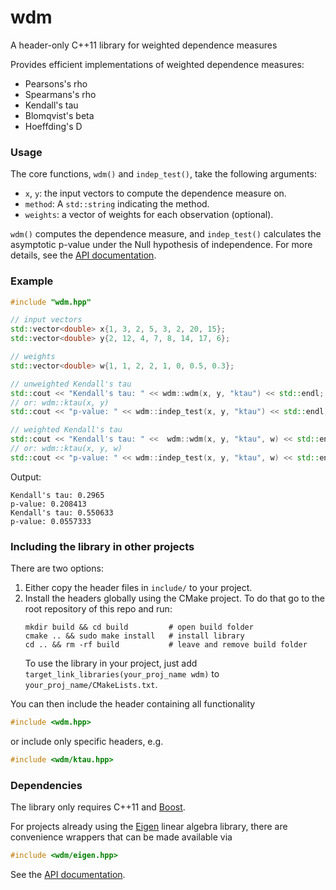 # wdm
A header-only C++11 library for weighted dependence measures

Provides efficient implementations of weighted dependence measures:

   * Pearsons's rho
   * Spearmans's rho
   * Kendall's tau
   * Blomqvist's beta
   * Hoeffding's D

### Usage

The core functions, `wdm()` and `indep_test()`, take the following arguments:

   * `x`, `y`: the input vectors to compute the dependence measure on.
   * `method`: A `std::string` indicating the method.
   * `weights`: a vector of weights for each observation (optional).

`wdm()` computes the dependence measure, and `indep_test()` calculates the 
asymptotic p-value under the Null hypothesis of independence. For more 
details, see the [API documentation](https://tnagler.github.io/wdm/).


### Example

``` cpp
#include "wdm.hpp"

// input vectors
std::vector<double> x{1, 3, 2, 5, 3, 2, 20, 15};
std::vector<double> y{2, 12, 4, 7, 8, 14, 17, 6};

// weights
std::vector<double> w{1, 1, 2, 2, 1, 0, 0.5, 0.3};

// unweighted Kendall's tau
std::cout << "Kendall's tau: " << wdm::wdm(x, y, "ktau") << std::endl;
// or: wdm::ktau(x, y)
std::cout << "p-value: " << wdm::indep_test(x, y, "ktau") << std::endl;

// weighted Kendall's tau
std::cout << "Kendall's tau: " <<  wdm::wdm(x, y, "ktau", w) << std::endl;
// or: wdm::ktau(x, y, w)
std::cout << "p-value: " << wdm::indep_test(x, y, "ktau", w) << std::endl;
```
Output:
```
Kendall's tau: 0.2965
p-value: 0.208413
Kendall's tau: 0.550633
p-value: 0.0557333
```

### Including the library in other projects

There are two options: 

1. Either copy the header files in `include/` to your project.
2. Install the headers globally using the CMake project. To do that go to the 
   root repository of this repo and run:
   ```shell
   mkdir build && cd build         # open build folder
   cmake .. && sudo make install   # install library
   cd .. && rm -rf build           # leave and remove build folder
   ```
   To use the library in your project, just add 
   `target_link_libraries(your_proj_name wdm)` to `your_proj_name/CMakeLists.txt`.

You can then include the header containing all functionality
``` cpp
#include <wdm.hpp>
``` 
or include only specific headers, e.g.
``` cpp
#include <wdm/ktau.hpp>
``` 

### Dependencies

The library only requires C++11 and [Boost](https://www.boost.org/). 

For projects already using the [Eigen](https://eigen.tuxfamily.org) linear 
algebra library, there are convenience wrappers that can be made available via 
``` cpp
#include <wdm/eigen.hpp>
``` 
See the [API documentation](https://tnagler.github.io/wdm/).
